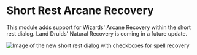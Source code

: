 # Short Rest Arcane Recovery
This module adds support for Wizards' Arcane Recovery within the short rest dialog. Land Druids' Natural Recovery is coming in a future update.

![Image of the new short rest dialog with checkboxes for spell recovery](https://raw.githubusercontent.com/Haxxer/FoundryVTT-ShortRestRecovery/main/docs/short-rest-dialog.jpg)
